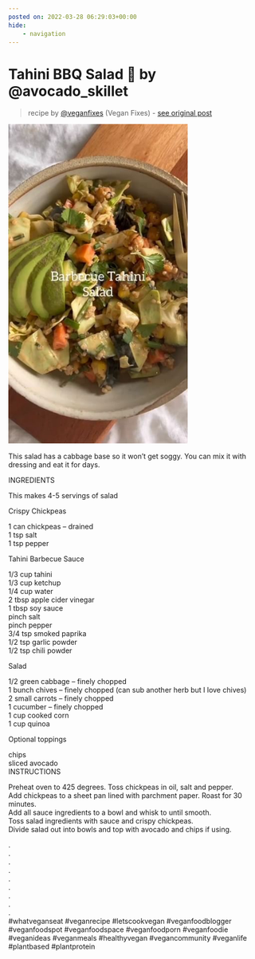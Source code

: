 ```yaml
---
posted on: 2022-03-28 06:29:03+00:00
hide:
    - navigation
---
```


# Tahini BBQ Salad 🥗 by @avocado_skillet  

> recipe by [@veganfixes](https://www.instagram.com/veganfixes/) 
(Vegan Fixes) - [see original post](https://instagram.com/p/CbozBpgLF7B)

![](../img/veganfixes_28-03-2022_0603.png)

  
This salad has a cabbage base so it won’t get soggy. You can mix it with dressing and eat it for days.  
  
INGREDIENTS  
  
This makes 4-5 servings of salad  
  
Crispy Chickpeas  
  
1 can chickpeas – drained  
1 tsp salt  
1 tsp pepper  
  
Tahini Barbecue Sauce  
  
1/3 cup tahini  
1/3 cup ketchup  
1/4 cup water  
2 tbsp apple cider vinegar  
1 tbsp soy sauce  
pinch salt  
pinch pepper  
3/4 tsp smoked paprika  
1/2 tsp garlic powder  
1/2 tsp chili powder  
  
Salad  
  
1/2 green cabbage – finely chopped  
1 bunch chives – finely chopped (can sub another herb but I love chives)  
2 small carrots – finely chopped  
1 cucumber – finely chopped  
1 cup cooked corn  
1 cup quinoa  
  
Optional toppings  
  
chips  
sliced avocado  
INSTRUCTIONS  
  
Preheat oven to 425 degrees. Toss chickpeas in oil, salt and pepper.  
Add chickpeas to a sheet pan lined with parchment paper. Roast for 30 minutes.  
Add all sauce ingredients to a bowl and whisk to until smooth.  
Toss salad ingredients with sauce and crispy chickpeas.  
Divide salad out into bowls and top with avocado and chips if using.  
  
.  
.  
.  
.  
.  
.  
.  
.  
.  
\#whatveganseat \#veganrecipe \#letscookvegan \#veganfoodblogger \#veganfoodspot \#veganfoodspace \#veganfoodporn \#veganfoodie \#veganideas \#veganmeals \#healthyvegan \#vegancommunity \#veganlife \#plantbased \#plantprotein   